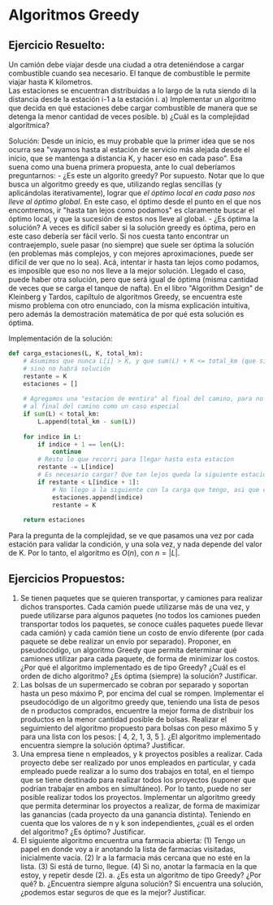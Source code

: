 Algoritmos Greedy
=================

Ejercicio Resuelto:
-------------------
Un camión debe viajar desde una ciudad a otra deteniéndose a cargar combustible cuando sea necesario. El tanque de combustible le permite viajar hasta K kilometros.  
Las estaciones se encuentran distribuidas a lo largo de la ruta siendo di la distancia desde la estación i-1 a la estación i.
a) Implementar un algoritmo que decida en qué estaciones debe cargar combustible de manera que se detenga la menor cantidad de veces posible.
b) ¿Cuál es la complejidad algorítmica?

Solución:
Desde un inicio, es muy probable que la primer idea que se nos ocurra sea "vayamos hasta al estación de servicio más alejada desde el inicio, que se mantenga a distancia K, y hacer eso en cada paso". Esa suena como una buena primera propuesta, ante lo cual deberíamos preguntarnos:
    - ¿Es este un algorito greedy?
    Por supuesto. Notar que lo que busca un algoritmo greedy es que, utilizando reglas sencillas (y aplicándolas iterativamente), lograr que *el óptimo local en cada paso nos lleve al óptimo global*. En este caso, el óptimo desde el punto en el que nos encontremos, ir "hasta tan lejos como podamos" es claramente buscar el óptimo local, y que la sucesión de estos nos lleve al global.
    - ¿Es óptima la solución?
    A veces es difícil saber si la solución greedy es óptima, pero en este caso debería ser fácil verlo. Si nos cuesta tanto encontrar un contraejemplo, suele pasar (no siempre) que suele ser óptima la solución (en problemas más complejos, y con mejores aproximaciones, puede ser difícil de ver que no lo sea). Acá, intentar ir hasta tan lejos como podamos, es imposible que eso no nos lleve a la mejor solución.
    Llegado el caso, puede haber otra solución, pero que será igual de óptima (misma cantidad de veces que se carga el tanque de nafta). 
    En el libro "Algorithm Design" de Kleinberg y Tardos, capíltulo de algoritmos Greedy, se encuentra este mismo problema con otro enunciado, con la misma explicación intuitiva, pero además la demostración matemática de por qué esta solución es óptima. 

Implementación de la solución:
```Python
def carga_estaciones(L, K, total_km):
    # Asumimos que nunca L[i] > K, y que sum(L) + K <= total_km (que siempre cargando en la ultima llegamos al final), 
    # sino no habrá solución
    restante = K
    estaciones = []
    
    # Agregamos una "estacion de mentira" al final del camino, para no tener que considerar
    # al final del camino como un caso especial
    if sum(L) < total_km:
        L.append(total_km - sum(L))
        
    for indice in L:
        if indice + 1 == len(L):
            continue
        # Resto lo que recorri para llegar hasta esta estacion
        restante -= L[indice]
        # Es necesario cargar? Que tan lejos queda la siguiente estacion?
        if restante < L[indice + 1]:
            # No llego a la siguiente con la carga que tengo, asi que cargo aca
            estaciones.append(indice)
            restante = K
            
    return estaciones
```    
Para la pregunta de la complejidad, se ve que pasamos una vez por cada estación para validar la condición, y una sola vez, y nada depende del valor de K. Por lo tanto, el algoritmo es $O(n)$, con $n = |L|$.

Ejercicios Propuestos:
----------------------
1) Se tienen paquetes que se quieren transportar, y camiones para realizar dichos transportes. Cada camión puede utilizarse más de una vez, y puede utilizarse para algunos paquetes (no todos los camiones pueden transportar todos los paquetes, se conoce cuáles paquetes puede llevar cada camión) y cada camión tiene un costo de envío diferente (por cada paquete se debe realizar un envío por separado).
Proponer, en pseudocódigo, un algoritmo Greedy que permita determinar qué camiones utilizar para cada paquete, de forma de minimizar los costos. ¿Por qué el algoritmo implementado es de tipo Greedy? ¿Cuál es el orden de dicho algoritmo? ¿Es óptima (siempre) la solución? Justificar.
2) Las bolsas de un supermercado se cobran por separado y soportan hasta un peso máximo P, por encima del cual se rompen.
Implementar el pseudocódigo de un algoritmo greedy que, teniendo una lista de pesos de n productos comprados, encuentre la mejor forma de distribuir los productos en la menor cantidad posible de bolsas. Realizar el seguimiento del algoritmo propuesto para bolsas con peso máximo 5 y para una lista con los pesos: [ 4, 2, 1, 3, 5 ].
¿El algoritmo implementado encuentra siempre la solución óptima? Justificar.
3) Una empresa tiene n empleados, y k proyectos posibles a realizar. Cada proyecto debe ser realizado por unos empleados en particular, y cada empleado puede realizar a lo sumo dos trabajos en total, en el tiempo que se tiene destinado para realizar todos los proyectos (suponer que podrían trabajar en ambos en simultáneo).
Por lo tanto, puede no ser posible realizar todos los proyectos. Implementar un algoritmo greedy que permita determinar los proyectos a realizar, de forma de maximizar las ganancias (cada proyecto da una ganancia distinta).
Teniendo en cuenta que los valores de n y k son independientes, ¿cuál es el orden del algoritmo? ¿Es óptimo? Justificar.
4) El siguiente algoritmo encuentra una farmacia abierta: 
    (1) Tengo un papel en donde voy a ir anotando la lista de farmacias visitadas, inicialmente vacía. 
    (2) Ir a la farmacia más cercana que no esté en la lista. 
    (3) Si está de turno, llegue. 
    (4) Si no, anotar la farmacia en la que estoy, y repetir desde (2).
a. ¿Es esta un algoritmo de tipo Greedy? ¿Por qué?
b. ¿Encuentra siempre alguna solución? Si encuentra una solución, ¿podemos estar seguros de que es la mejor?
Justificar.
